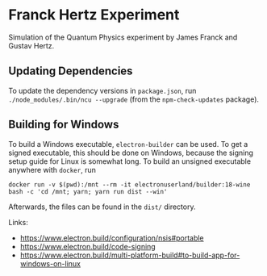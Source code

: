 # Franck Hertz Experiment

Simulation of the Quantum Physics experiment by James Franck and Gustav Hertz.

## Updating Dependencies

To update the dependency versions in `package.json`, run `./node_modules/.bin/ncu --upgrade` (from the `npm-check-updates` package).

## Building for Windows

To build a Windows executable, `electron-builder` can be used. To get a signed executable, this should be done on Windows, because the signing setup guide for Linux is somewhat long. To build an unsigned executable anywhere with `docker`, run

```fish
docker run -v $(pwd):/mnt --rm -it electronuserland/builder:18-wine bash -c 'cd /mnt; yarn; yarn run dist --win'
```

Afterwards, the files can be found in the `dist/` directory.

Links:
- https://www.electron.build/configuration/nsis#portable
- https://www.electron.build/code-signing
- https://www.electron.build/multi-platform-build#to-build-app-for-windows-on-linux
